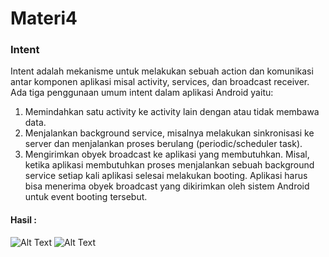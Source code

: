 # Materi4
### Intent
Intent adalah mekanisme untuk melakukan sebuah action dan komunikasi antar
komponen aplikasi misal activity, services, dan broadcast receiver. Ada tiga penggunaan umum
intent dalam aplikasi Android yaitu:
1. Memindahkan satu activity ke activity lain dengan atau tidak membawa data.
2. Menjalankan background service, misalnya melakukan sinkronisasi ke server dan
menjalankan proses berulang (periodic/scheduler task).
3. Mengirimkan obyek broadcast ke aplikasi yang membutuhkan. Misal, ketika aplikasi
membutuhkan proses menjalankan sebuah background service setiap kali aplikasi selesai
melakukan booting. Aplikasi harus bisa menerima obyek broadcast yang dikirimkan oleh
sistem Android untuk event booting tersebut.

#### Hasil :
![Alt Text]()
![Alt Text]()
